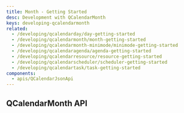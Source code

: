 ```yaml
---
title: Month - Getting Started
desc: Development with QCalendarMonth
keys: developing-qcalendarmonth
related:
  - /developing/qcalendarday/day-getting-started
  - /developing/qcalendarmonth/month-getting-started
  - /developing/qcalendarmonth-minimode/minimode-getting-started
  - /developing/qcalendaragenda/agenda-getting-started
  - /developing/qcalendarresource/resource-getting-started
  - /developing/qcalendarscheduler/scheduler-getting-started
  - /developing/qcalendartask/task-getting-started
components:
  - apis/QCalendarJsonApi
---
```


## QCalendarMonth API

<q-calendar-json-api />
